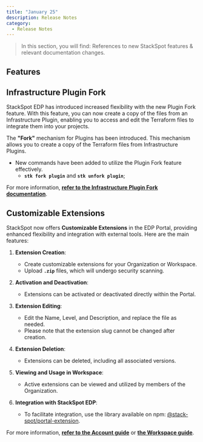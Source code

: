 ```yaml
---
title: "January 25"
description: Release Notes
category:
  - Release Notes
---
```


> In this section, you will find: References to new StackSpot features & relevant documentation changes.

## **Features** 

## **Infrastructure Plugin Fork**

StackSpot EDP has introduced increased flexibility with the new Plugin Fork feature. With this feature, you can now create a copy of the files from an Infrastructure Plugin, enabling you to access and edit the Terraform files to integrate them into your projects.

The **"Fork"** mechanism for Plugins has been introduced. This mechanism allows you to create a copy of the Terraform files from Infrastructure Plugins.
- New commands have been added to utilize the Plugin Fork feature effectively.
    -  **`stk fork plugin`** and **`stk unfork plugin`**;

For more information, [**refer to the Infrastructure Plugin Fork documentation**](/en/).

## **Customizable Extensions**

StackSpot now offers **Customizable Extensions** in the EDP Portal, providing enhanced flexibility and integration with external tools. Here are the main features:

1. **Extension Creation**:
   - Create customizable extensions for your Organization or Workspace.
   - Upload **`.zip`** files, which will undergo security scanning.

2. **Activation and Deactivation**:
   - Extensions can be activated or deactivated directly within the Portal.

3. **Extension Editing**:
   - Edit the Name, Level, and Description, and replace the file as needed.
   - Please note that the extension slug cannot be changed after creation.

4. **Extension Deletion**:
   - Extensions can be deleted, including all associated versions.

5. **Viewing and Usage in Workspace**:
   - Active extensions can be viewed and utilized by members of the Organization.

6. **Integration with StackSpot EDP**:
   - To facilitate integration, use the library available on npm: [@stack-spot/portal-extension](https://www.npmjs.com/package/@stack-spot/portal-extension).


For more information, [**refer to the Account guide**](/en/home/account/guides/extensions) or [**the Workspace guide**](/en/home/workspace/visualize-extension).